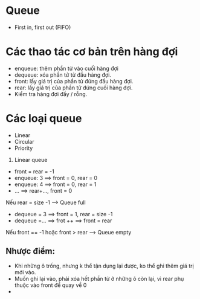 # Queue

- First in, first out (FIFO)

# Các thao tác cơ bản trên hàng đợi
- enqueue: thêm phần tử vào cuối hàng đợi
- dequeue: xóa phần tử từ đầu hàng đợi.
- front: lấy giá trị của phần tử đứng đầu hàng đợi.
- rear: lấy giá trị của phần tử đứng cuối hàng đợi.
- Kiểm tra hàng đợi đầy / rỗng.

# Các loại queue
- Linear
- Circular
- Priority

1. Linear queue
- front = rear = -1
- enqueue: 3 ==> front = 0, rear = 0
- enqueue: 4 ==> front = 0, rear = 1
- ... ==> rear+..., front = 0

Nếu rear = size -1 --> Queue full

- dequeue = 3 ==> front = 1, rear = size -1
- dequeue =... ==> frot ++ ==> front = rear

Nếu front == -1 hoặc front > rear --> Queue empty

## Nhược điểm:
- Khi những ô trống, nhưng k thể tận dụng lại được, ko thể ghi thêm giá trị mới vào.
- Muốn ghi lại vào, phải xóa hết phần tử ở những ô còn lại, vì rear phụ thuộc vào front để quay về 0
- 